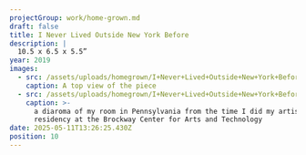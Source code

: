 ```yaml
---
projectGroup: work/home-grown.md
draft: false
title: I Never Lived Outside New York Before
description: |
  10.5 x 6.5 x 5.5”
year: 2019
images:
  - src: /assets/uploads/homegrown/I+Never+Lived+Outside+New+York+Before2.jpg
    caption: A top view of the piece
  - src: /assets/uploads/homegrown/I+Never+Lived+Outside+New+York+Before.jpeg
    caption: >-
      a diaroma of my room in Pennsylvania from the time I did my artist
      residency at the Brockway Center for Arts and Technology
date: 2025-05-11T13:26:25.430Z
position: 10
---
```


